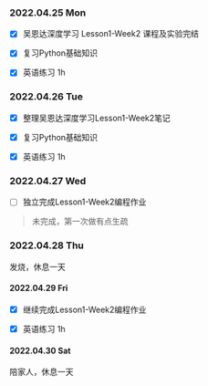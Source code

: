 ### 2022.04.25  Mon

- [x] 吴恩达深度学习 Lesson1-Week2 课程及实验完结
- [x] 复习Python基础知识
- [x] 英语练习 1h



### 2022.04.26  Tue

- [x] 整理吴恩达深度学习Lesson1-Week2笔记 

- [x] 复习Python基础知识
- [x] 英语练习 1h



### 2022.04.27  Wed

- [ ] 独立完成Lesson1-Week2编程作业 

> 未完成，第一次做有点生疏



### 2022.04.28  Thu

发烧，休息一天



#### 2022.04.29  Fri

- [x] 继续完成Lesson1-Week2编程作业 

- [x] 英语练习 1h



#### 2022.04.30  Sat

陪家人，休息一天
